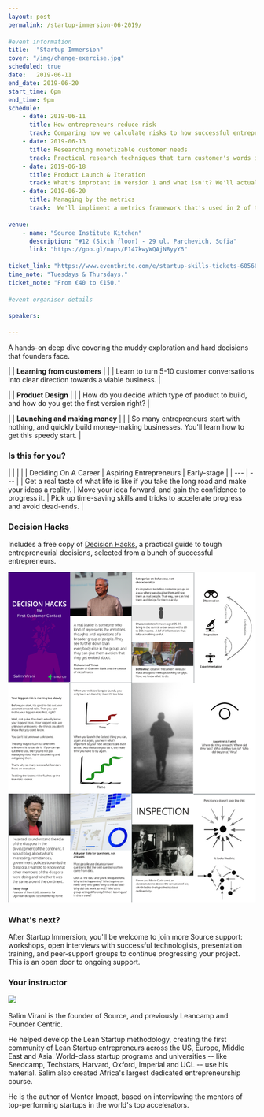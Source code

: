 ```yaml
---
layout: post
permalink: /startup-immersion-06-2019/

#event information
title:  "Startup Immersion"
cover: "/img/change-exercise.jpg"
scheduled: true
date:   2019-06-11
end_date: 2019-06-20
start_time: 6pm
end_time: 9pm
schedule:
    - date: 2019-06-11
      title: How entrepreneurs reduce risk
      track: Comparing how we calculate risks to how successful entrepreneurs do it. We'll use this to spot better opportunities and to find aligned co-founders.
    - date: 2019-06-13
      title: Researching monetizable customer needs
      track: Practical research techniques that turn customer's words into facts, decisions and action.
    - date: 2019-06-18
      title: Product Launch & Iteration
      track: What's improtant in version 1 and what isn't? We'll actually launch a product idea today, and learn to collect targeted feedback for fast improvement.
    - date: 2019-06-20
      title: Managing by the metrics
      track:  We'll impliment a metrics framework that's used in 2 of the world's top performing startup funds. Managing by these numbers keeps your whole team working towards the biggest impact on a weekly basis. 

venue:
    - name: "Source Institute Kitchen"
      description: "#12 (Sixth floor) - 29 ul. Parchevich, Sofia"
      link: "https://goo.gl/maps/E147kwyWQAjN8yyY6"

ticket_link: "https://www.eventbrite.com/e/startup-skills-tickets-60566111871"
time_note: "Tuesdays & Thursdays."
ticket_note: "From €40 to €150."

#event organiser details

speakers:
  
---
```

A hands-on deep dive covering the muddy exploration and hard decisions that founders face.


| <i class="fa fa-2x fa-comment" aria-hidden="true"></i> | **Learning from customers** |
| | Learn to turn 5-10 customer conversations into clear direction towards a viable business. |

| <i class="fa fa-2x fa-paper-plane" aria-hidden="true"></i> | **Product Design** |
| | How do you decide which type of product to build, and how do you get the first version right? |

| <i class="fa fa-2x fa-rocket" aria-hidden="true"></i> | **Launching and making money** |
| | So many entrepreneurs start with nothing, and quickly build money-making businesses. You'll learn how to get this speedy start. |


### Is this for you?

| <i class="fa fa-3x fa-graduation-cap" aria-hidden="true"></i> | <i class="fa fa-3x fa-fire" aria-hidden="true"></i> | <i class="fa fa-3x fa-line-chart" aria-hidden="true"></i> |
| Deciding On A Career | Aspiring Entrepreneurs | Early-stage |
| --- | --- |
| Get a real taste of what life is like if you take the long road and make your ideas a reality. | Move your idea forward, and gain the confidence to progress it. | Pick up time-saving skills and tricks to accelerate progress and avoid dead-ends. |

### Decision Hacks

Includes a free copy of [Decision Hacks](http://decisionhacks.co), a practical guide to tough entrepreneurial decisions, selected from a bunch of successful entrepreneurs.

![](/img/dh-preview.png)

### What's next?

After Startup Immersion, you'll be welcome to join more Source support: workshops, open interviews with successful technologists, presentation training, and peer-support groups to continue progressing your project. This is an open door to ongoing support.

### Your instructor

<span class="speaker">![](http://www.salimvirani.com/images/salim_virani.png)</span>

Salim Virani is the founder of Source, and previously Leancamp and Founder Centric. 

He helped develop the Lean Startup methodology, creating the first community of Lean Startup entrepreneurs across the US, Europe, Middle East and Asia.  World-class startup programs and universities -- like Seedcamp, Techstars, Harvard, Oxford, Imperial and UCL -- use his material. Salim also created Africa's largest dedicated entrepreneurship course. 

He is the author of Mentor Impact, based on interviewing the mentors of top-performing startups in the world's top accelerators.
 


